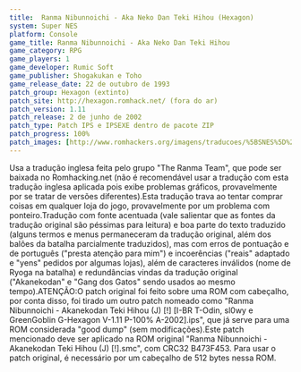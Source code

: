 ```yaml
---
title:  Ranma Nibunnoichi - Aka Neko Dan Teki Hihou (Hexagon)
system: Super NES
platform: Console
game_title: Ranma Nibunnoichi - Aka Neko Dan Teki Hihou
game_category: RPG
game_players: 1
game_developer: Rumic Soft
game_publisher: Shogakukan e Toho
game_release_date: 22 de outubro de 1993
patch_group: Hexagon (extinto)
patch_site: http://hexagon.romhack.net/ (fora do ar)
patch_version: 1.11
patch_release: 2 de junho de 2002
patch_type: Patch IPS e IPSEXE dentro de pacote ZIP
patch_progress: 100%
patch_images: [http://www.romhackers.org/imagens/traducoes/%5BSNES%5D%20Ranma%20Nibunnoichi%20-%20Aka%20Neko%20Dan%20Teki%20Hihou%20-%20Hexagon%20-%201.png,http://www.romhackers.org/imagens/traducoes/%5BSNES%5D%20Ranma%20Nibunnoichi%20-%20Aka%20Neko%20Dan%20Teki%20Hihou%20-%20Hexagon%20-%202.png,http://www.romhackers.org/imagens/traducoes/%5BSNES%5D%20Ranma%20Nibunnoichi%20-%20Aka%20Neko%20Dan%20Teki%20Hihou%20-%20Hexagon%20-%203.png]
---
```

Usa a tradução inglesa feita pelo grupo "The Ranma Team", que pode ser baixada no Romhacking.net (não é recomendável usar a tradução com esta tradução inglesa aplicada pois exibe problemas gráficos, provavelmente por se tratar de versões diferentes).Esta tradução trava ao tentar comprar coisas em qualquer loja do jogo, provavelmente por um problema com ponteiro.Tradução com fonte acentuada (vale salientar que as fontes da tradução original são péssimas para leitura) e boa parte do texto traduzido (alguns termos e menus permaneceram da tradução original, além dos balões da batalha parcialmente traduzidos), mas com erros de pontuação e de português ("presta atenção para mim") e incoerências ("reais" adaptado e "yens" pedidos por algumas lojas), além de caracteres inválidos (nome de Ryoga na batalha) e redundâncias vindas da tradução original ("Akanekodan" e "Gang dos Gatos" sendo usados ao mesmo tempo).ATENÇÃO:O patch original foi feito sobre uma ROM com cabeçalho, por conta disso, foi tirado um outro patch nomeado como "Ranma Nibunnoichi - Akanekodan Teki Hihou (J) [!] [I-BR T-Odin, sl0wy e GreenGoblin G-Hexagon V-1.11 P-100% A-2002].ips", que já serve para uma ROM considerada "good dump" (sem modificações).Este patch mencionado deve ser aplicado na ROM original "Ranma Nibunnoichi - Akanekodan Teki Hihou (J) [!].smc", com CRC32 B473F453. Para usar o patch original, é necessário por um cabeçalho de 512 bytes nessa ROM.